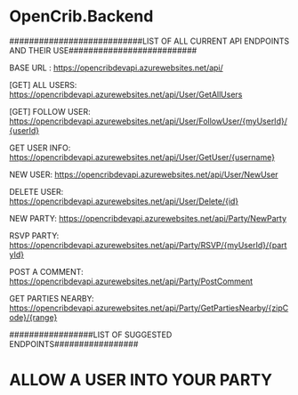 # OpenCrib.Backend

###########################LIST OF ALL CURRENT API ENDPOINTS AND THEIR USE##########################

BASE URL :
https://opencribdevapi.azurewebsites.net/api/

[GET] ALL USERS:
https://opencribdevapi.azurewebsites.net/api/User/GetAllUsers

[GET] FOLLOW USER:
https://opencribdevapi.azurewebsites.net/api/User/FollowUser/{myUserId}/{userId}

GET USER INFO:
https://opencribdevapi.azurewebsites.net/api/User/GetUser/{username}

NEW USER:
https://opencribdevapi.azurewebsites.net/api/User/NewUser

DELETE USER:
https://opencribdevapi.azurewebsites.net/api/User/Delete/{id}

NEW PARTY:
https://opencribdevapi.azurewebsites.net/api/Party/NewParty

RSVP PARTY:
https://opencribdevapi.azurewebsites.net/api/Party/RSVP/{myUserId}/{partyId}

POST A COMMENT:
https://opencribdevapi.azurewebsites.net/api/Party/PostComment

GET PARTIES NEARBY:
https://opencribdevapi.azurewebsites.net/api/Party/GetPartiesNearby/{zipCode}/{range}

#################LIST OF SUGGESTED ENDPOINTS#################

# ALLOW A USER INTO YOUR PARTY
